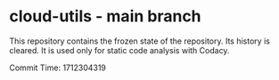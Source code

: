 # cloud-utils - main branch

This repository contains the frozen state of the repository.
Its history is cleared. It is used only for static code
analysis with Codacy.

Commit Time: 1712304319